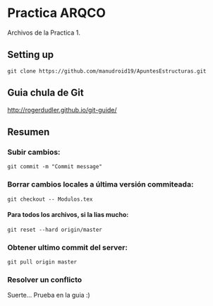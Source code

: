 # Practica ARQCO
Archivos de la Practica 1.
## Setting up
`git clone https://github.com/manudroid19/ApuntesEstructuras.git`
## Guia chula de Git
http://rogerdudler.github.io/git-guide/
## Resumen
### Subir cambios: 
`git commit -m "Commit message"`
### Borrar cambios locales a última versión commiteada:
`git checkout -- Modulos.tex`
#### Para todos los archivos, si la lias mucho:
`git reset --hard origin/master`
### Obtener ultimo commit del server:
`git pull origin master`
### Resolver un conflicto
Suerte... Prueba en la guia :)
